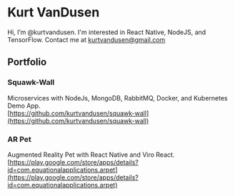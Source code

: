 # Kurt VanDusen  

Hi, I’m @kurtvandusen. I'm interested in React Native, NodeJS, and TensorFlow. Contact me at kurtvandusen@gmail.com

## Portfolio

### Squawk-Wall  

Microservices with NodeJs, MongoDB, RabbitMQ, Docker, and Kubernetes Demo App.  
[https://github.com/kurtvandusen/squawk-wall](https://github.com/kurtvandusen/squawk-wall)

### AR Pet

Augmented Reality Pet with React Native and Viro React.  
[https://play.google.com/store/apps/details?id=com.equationalapplications.arpet](https://play.google.com/store/apps/details?id=com.equationalapplications.arpet)
